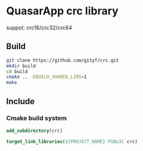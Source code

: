 # QuasarApp crc library
suppot:  crc16/crc32/crc64

## Build

``` bash
git clone https://github.com/gityf/crc.git
mkdir build
cd build
cmake .. -DBUILD_SHARED_LIBS=1
make 
```

## Include 

### Cmake build system 

``` cmake
add_subdirectory(crc)

target_link_libraries(${PROJECT_NAME} PUBLIC crc)

```
